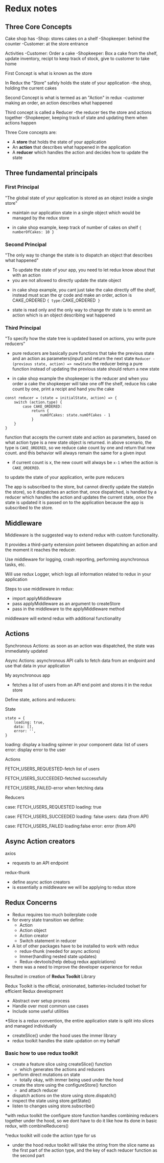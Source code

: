 # Redux notes

## Three Core Concepts

Cake shop has
-Shop: stores cakes on a shelf
-Shopkeeper: behind the counter
-Customer: at the store entrance

Activities
-Customer: Order a cake
-Shopkeeper: Box a cake from the shelf, update inventory, recipt to keep track of stock, give to customer to take home

First Concept is what is known as the store

In Redux the "Store" safely holds the state of your application
-the shop, holding the current cakes

Second Concept is what is termed as an "Action" in redux
-customer making an order, an action describes what happened

Third concept is called a Reducer
-the reducer ties the store and actions together
-Shopkeeper, keeping track of state and updating them when actions happen

Three Core concepts are:

- A **store** that holds the state of your application
- An **action** that describes what happened in the application
- A **reducer** which handles the action and decides how to update the state

## Three fundamental principals

### First Principal

"The global state of your application is stored as an object inside a single store"

- maintain our application state in a single object which would be managed by the redux store

* in cake shop example, keep track of number of cakes on shelf
  `{
    numberOfCakes: 10
}`

### Second Principal

"The only way to change the state is to dispatch an object that describes what happened"

- To update the state of your app, you need to let redux know about that with an action
- you are not allowed to directly update the state object

* in cake shop example, you cant just take the cake directly off the shelf, instead must scan the qr code and make an order, action is CAKE_ORDERED
  `{
    type:`CAKE_ORDERED`
}`

* state is read only and the only way to change thr state is to emmit an action which is an object describing wat happened

### Third Principal

"To specify how the state tree is updated based on actions, you write pure reducers"

- pure reducers are basically pure functions that take the previous state and an action as parameters(input) and return the next state
  `Reducer - (previous state, action) => newState`
  the reducer being a pure function instead of updating the previous state should return a new state

* in cake shop example the shopkeeper is the reducer and when you order a cake the shopkeeper will take one off the shelf, reduce his cake count by one, print a recipt and hand you the cake

```
const reducer = (state = initialState, action) => {
    switch (action.type) {
        case CAKE_ORDERED:
            return {
                numOfCakes: state.numOfCakes - 1
            }
    }
}
```

function that accepts the current state and action as parameters, based on what action type is a new state object is returned.
in above scenario, the type is `CAKE_ORDERED`, so we reduce cake count by one and return that new count. and this behavior will always remain the same for a given input

- if current count is x, the new count will always be `x-1` when the action is `CAKE_ORDERED`.

to update the state of your application, write pure reducers

The app is subscribed to the store, but cannot directly update the state(in the store), so it dispatches an action that, once dispatched, is handled by a reducer which handles the action and updates the current state, once the state is updated it is passed on to the application because the app is subscribed to the store.

## Middleware

Middleware is the suggested way to extend redux with custom functionality.

It provides a third-party extension point between dispatching an action and the moment it reaches the reducer.

Use middleware for logging, crash reporting, performing asynchronous tasks, etc.

Will use redux Logger, which logs all information related to redux in your application

Steps to use middleware in redux:

- import applyMiddleware
- pass applyMiddleware as an argument to createStore
- pass in the middleware to the applyMiddleware method

middleware will extend redux with additional functionality

## Actions

Synchronous Actions: as soon as an action was dispatched, the state was immediately updated

Async Actions: asynchronous API calls to fetch data from an endpoint and use that data in your application

My asynchronous app

- fetches a list of users from an API end point and stores it in the redux store

Define state, actions and reducers:

State

```
state = {
    loading: true,
    data: [],
    error: '',
}
```

loading: display a loading spinner in your component
data: list of users
error: display error to the user

Actions

FETCH_USERS_REQUESTED-fetch list of users

FETCH_USERS_SUCCEEDED-fetched successfully

FETCH_USERS_FAILED-error when fetching data

Reducers

case: FETCH_USERS_REQUESTED
loading: true

case: FETCH_USERS_SUCCEEDED
loading: false
users: data (from API)

case: FETCH_USERS_FAILED
loading:false
error: error (from API)

## Async Action creators

axios

- requests to an API endpoint

redux-thunk

- define async action creators
- is essentially a middleware we will be applying to redux store

## Redux Concerns

- Redux requires too much boilerplate code
- for every state transition we define:
  - Action
  - Action object
  - Action creator
  - Switch statement in reducer
- A lot of other packages have to be installed to work with redux
  - redux-thunk (needed for async actions)
  - Immer(handling nested state updates)
  - Redux-devtools(help debug redux applciations)
- there was a need to improve the developer experience for redux

Resulted in creation of **Redux Toolkit** Library

Redux Toolkit is the official, oninionated, batteries-included toolset for efficient Redux development

- Abstract over setup process
- Handle over most common use cases
- Include some useful utilities

*Slice is a redux convention, the entire application state is split into slices and managed individually

- createSlice() under the hood uses the immer library
- redux toolkit handles the state updation on my behalf

### Basic how to use redux toolkit

- create a feature slice using createSlice() function
  - which generates the actions and reducers
- perform direct mutations on state
  - totally okay, with immer being used under the hood
- create the store using the configureStore() function
  - and attach reducer
- dispatch actions on the store using store.dispatch()
- inspect the state using store.getState()
- listen to changes using store.subscribe()

*with redux toolkit the configure store function handles combining reducers together under the hood, so we dont have to do it like how its done in basic redux, with combineReducers()

*redux toolkit will code the action type for us
 - under the hood redux toolkit will take the string from the slice name as the first part of the action type, and the key of each reducer function as the second part